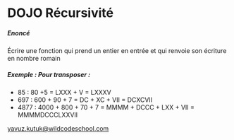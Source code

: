 # DOJO Récursivité

##### Enoncé

Écrire une fonction qui prend un entier en entrée et qui renvoie son écriture en nombre romain

##### Exemple : Pour transposer :

- 85 : 80 +5 = LXXX + V = LXXXV
- 697 : 600 + 90 + 7 = DC + XC + VII = DCXCVII
- 4877 : 4000 + 800 + 70 + 7 = MMMM + DCCC + LXX + VII = MMMMDCCCLXXVII

yavuz.kutuk@wildcodeschool.com
